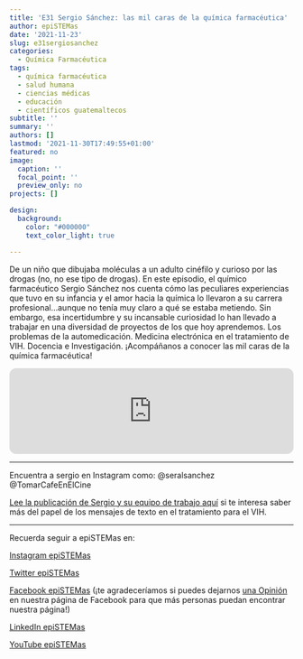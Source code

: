 ```yaml
---
title: 'E31 Sergio Sánchez: las mil caras de la química farmacéutica'
author: epiSTEMas
date: '2021-11-23'
slug: e31sergiosanchez
categories:
  - Química Farmacéutica
tags:
  - química farmacéutica
  - salud humana
  - ciencias médicas
  - educación
  - científicos guatemaltecos
subtitle: ''
summary: ''
authors: []
lastmod: '2021-11-30T17:49:55+01:00'
featured: no
image:
  caption: ''
  focal_point: ''
  preview_only: no
projects: []

design:
  background:
    color: "#000000"
    text_color_light: true

---
```


De un niño que dibujaba moléculas a un adulto cinéfilo y curioso por las drogas (no, no ese tipo de drogas). En este episodio, el químico farmacéutico Sergio Sánchez nos cuenta cómo las peculiares experiencias que tuvo en su infancia y el amor hacia la química lo llevaron a su carrera profesional…aunque no tenía muy claro a qué se estaba metiendo. Sin embargo, esa incertidumbre y su incansable curiosidad lo han llevado a trabajar en una diversidad de proyectos de los que hoy aprendemos. Los problemas de la automedicación. Medicina electrónica en el tratamiento de VIH. Docencia e Investigación. ¡Acompáñanos a conocer las mil caras de la química farmacéutica!

<iframe style="border-radius:12px" src="https://open.spotify.com/embed/episode/3n5tFFU4sohp3nhov5u7AK?utm_source=generator&theme=0" width="100%" height="152" frameBorder="0" allowfullscreen="" allow="autoplay; clipboard-write; encrypted-media; fullscreen; picture-in-picture" loading="lazy"></iframe>

- - - - -

Encuentra a sergio en Instagram como: 
@seralsanchez
@TomarCafeEnElCine

[Lee la publicación de Sergio y su equipo de trabajo aquí](https://www.ncbi.nlm.nih.gov/pmc/articles/PMC7969223/) si te interesa saber más del papel de los mensajes de texto en el tratamiento para el VIH.

- - - - -

Recuerda seguir a epiSTEMas en:

[Instagram epiSTEMas](https://www.instagram.com/epistemas/)  

[Twitter epiSTEMas](https://twitter.com/epiSTEMas_Pod)

[Facebook epiSTEMas](https://www.facebook.com/epiSTEMasPod) (¡te agradeceríamos si puedes dejarnos [una Opinión](https://www.facebook.com/epiSTEMasPod/reviews/) en nuestra página de Facebook para que más personas puedan encontrar nuestra página!)

[LinkedIn epiSTEMas](https://www.linkedin.com/company/epistemas-podcast/)

[YouTube epiSTEMas](https://www.youtube.com/@epistemaspodcast)